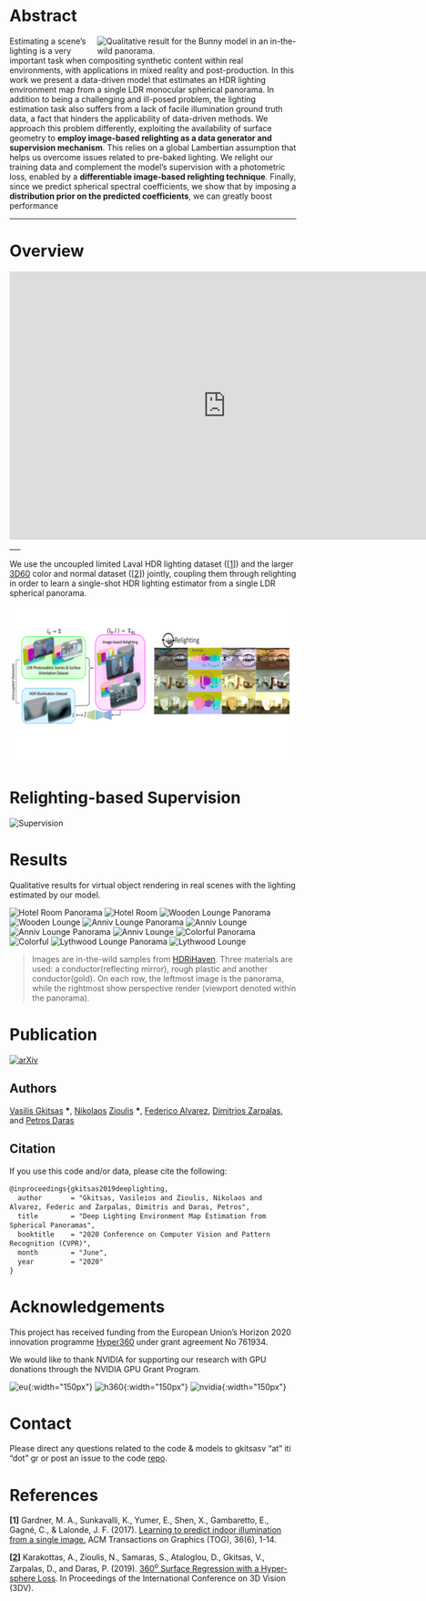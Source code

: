 # Abstract

<img src="./assets/gifs/kiara.gif" width="350" title="Kiara" alt="Qualitative result for the Bunny model in an in-the-wild panorama." align="right"/>

Estimating a scene’s lighting is a very important task when compositing synthetic content within real environments, with applications in  mixed reality and post-production.
In this work we present a data-driven model that estimates an HDR lighting environment map from a single LDR monocular spherical panorama.
In addition to being a challenging and ill-posed problem, the lighting estimation task also suffers from a lack of facile illumination ground truth data,  a fact that hinders the applicability of data-driven methods.
We approach this problem differently, exploiting  the  availability  of  surface  geometry  to  **employ image-based relighting as a data generator and supervision mechanism**.
This relies on a global Lambertian assumption that helps us overcome issues related to pre-baked lighting.
We relight our training data and complement the model’s supervision with a photometric loss, enabled by a **differentiable image-based relighting technique**.
Finally, since we predict spherical spectral coefficients, we show that by imposing a **distribution prior on the predicted coefficients**, we can greatly boost performance

___

# Overview

<iframe width="760" height="471" src="https://www.youtube.com/embed/M7c69qxVzXY" frameborder="0" allow="accelerometer; autoplay; encrypted-media; gyroscope; picture-in-picture" allowfullscreen></iframe>
___

We use the uncoupled limited Laval HDR lighting dataset (\[[1](#Laval)\]) and the larger [3D60](https://vcl3d.github.io/3D60) color and normal dataset (\[[2](#HyperSphere)\]) jointly, coupling them through relighting in order to learn a single-shot HDR lighting estimator from a single LDR spherical panorama. 

<img src="./assets/images/introduction.png" width="500" title="Overall Concept" alt="Our concept couples uncoupled datasets for learning the lighting estimation task." align="middle"/>


# Relighting-based Supervision
![Supervision](./assets/images/supervision2.png)


# Results
Qualitative results for virtual object rendering in real scenes with the lighting estimated by our model.

<img src="./assets/images/hotel_room.jpg" width="49%" title="Hotel Room Panorama"/>
<img src="./assets/gifs/hotel.gif" width="49%" title="Hotel Room"/>

<img src="./assets/images/wooden_lounge.jpg" width="49%" title="Wooden Lounge Panorama"/>
<img src="./assets/gifs/wooden_gif.gif" width="49%" title="Wooden Lounge"/>

<img src="./assets/images/anniv_lounge.jpg" width="49%" title="Anniv Lounge Panorama"/>
<img src="./assets/gifs/anniv270.gif" width="49%" title="Anniv Lounge"/>
<img src="./assets/images/anniv_lounge2.jpg" width="49%" title="Anniv Lounge Panorama"/>
<img src="./assets/gifs/anniv70.gif" width="49%" title="Anniv Lounge"/>

<img src="./assets/images/colorful_studio.jpg" width="49%" title="Colorful Panorama"/>
<img src="./assets/gifs/colorful.gif" width="49%" title="Colorful"/>

<img src="./assets/images/lythwood_lounge.jpg" width="49%" title="Lythwood Lounge Panorama"/>
<img src="./assets/gifs/lythwood.gif" width="49%" title="Lythwood Lounge"/>

<!--

![wooden_lounge_panorama](./assets/images/wooden_lounge.jpg)
![wooden_lounge](./assets/gifs/wooden_gif.gif) 

![anniv_lounge_panorama](./assets/images/anniv_lounge.jpg)
![anniv270](./assets/gifs/anniv270.gif)
![anniv90](./assets/gifs/anniv70.gif)

![colorful_panorama](./assets/images/colorful_studio.jpg)
![colorful](./assets/gifs/colorful.gif)

-->

> Images are in-the-wild samples from [HDRiHaven](https://hdrihaven.com/). Three materials are used: a conductor(reflecting mirror), rough plastic and another conductor(gold). On each row, the leftmost image is the panorama, while the rightmost show perspective render (viewport denoted within the panorama). 

# Publication
<a href="https://arxiv.org/abs/2005.08000"><img src="./assets/images/paper_image.png" width="900" title="arXiv paper link" alt="arXiv"/></a>

## Authors
[Vasilis Gkitsas](https://github.com/VasilisGks) __\*__, [Nikolaos](https://github.com/zokin) [Zioulis](https://github.com/zuru) __\*__, [Federico Alvarez](https://www.researchgate.net/profile/Federico_Alvarez3), [Dimitrios Zarpalas](https://www.iti.gr/iti/people/Dimitrios_Zarpalas.html), and [Petros Daras](https://www.iti.gr/iti/people/Petros_Daras.html)

## Citation
If you use this code and/or data, please cite the following:
```
@inproceedings{gkitsas2019deeplighting,
  author       = "Gkitsas, Vasileios and Zioulis, Nikolaos and Alvarez, Federic and Zarpalas, Dimitris and Daras, Petros",
  title        = "Deep Lighting Environment Map Estimation from Spherical Panoramas",
  booktitle    = "2020 Conference on Computer Vision and Pattern Recognition (CVPR)",
  month        = "June",
  year         = "2020"
}
```


# Acknowledgements
This project has received funding from the European Union’s Horizon 2020 innovation programme [Hyper360](https://hyper360.eu/) under grant agreement No 761934.

 We would like to thank NVIDIA for supporting our research with GPU donations through the NVIDIA GPU Grant Program.

![eu](./assets/images/eu.png){:width="150px"} ![h360](./assets/images/h360.png){:width="150px"} ![nvidia](./assets/images/nvidia.jpg){:width="150px"}

# Contact
Please direct any questions related to the code & models to gkitsasv “at” iti “dot” gr or post an issue to the code [repo](https://github.com/VCL3D/DeepPanoramaLighting).

# References
<a name="Laval"/>__\[1\]__ Gardner, M. A., Sunkavalli, K., Yumer, E., Shen, X., Gambaretto, E., Gagné, C., & Lalonde, J. F. (2017). [Learning to predict indoor illumination from a single image.](https://arxiv.org/pdf/1704.00090.pdf) ACM Transactions on Graphics (TOG), 36(6), 1-14.

<a name="HyperSphere"/>__\[[2](https://vcl3d.github.io/HyperSphereSurfaceRegression/)\]__ Karakottas, A., Zioulis, N., Samaras, S., Ataloglou, D., Gkitsas, V., Zarpalas, D., and Daras, P. (2019). [360<sup>o</sup> Surface Regression with a Hyper-sphere Loss](https://arxiv.org/pdf/1909.07043.pdf). In Proceedings of the International Conference on 3D Vision (3DV).

